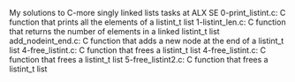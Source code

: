 My solutions to C-more singly linked lists tasks at ALX SE
0-print_listint.c: C function that prints all the elements of a listint_t list
1-listint_len.c: C function that returns the number of elements in a linked listint_t list
add_nodeint_end.c: C function that adds a new node at the end of a listint_t list
4-free_listint.c: C function that frees a listint_t list
4-free_listint.c: C function that frees a listint_t list
5-free_listint2.c: C function that frees a listint_t list
